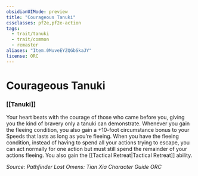 ```yaml
---
obsidianUIMode: preview
title: "Courageous Tanuki"
cssclasses: pf2e,pf2e-action
tags:
  - trait/tanuki
  - trait/common
  - remaster
aliases: "Item.0MuveEYZQGbSkaJY"
license: ORC
---
```

# Courageous Tanuki

### [[Tanuki]]






Your heart beats with the courage of those who came before you, giving you the kind of bravery only a tanuki can demonstrate. Whenever you gain the fleeing condition, you also gain a +10-foot circumstance bonus to your Speeds that lasts as long as you’re fleeing. When you have the fleeing condition, instead of having to spend all your actions trying to escape, you can act normally for one action but must still spend the remainder of your actions fleeing. You also gain the [[Tactical Retreat|Tactical Retreat]] ability.

*Source: Pathfinder Lost Omens: Tian Xia Character Guide*
*ORC*